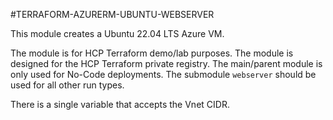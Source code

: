 #TERRAFORM-AZURERM-UBUNTU-WEBSERVER

This module creates a Ubuntu 22.04 LTS Azure VM.

The module is for HCP Terraform demo/lab purposes. The module is designed for the HCP Terraform private registry. The main/parent module is only used for No-Code deployments. The submodule `webserver` should be used for all other run types.

There is a single variable that accepts the Vnet CIDR.
